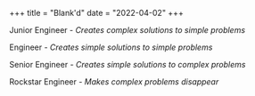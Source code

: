 +++
title = "Blank'd"
date = "2022-04-02"
+++

Junior Engineer -
*Creates complex solutions to simple problems*

Engineer -
*Creates simple solutions to simple problems*

Senior Engineer -
*Creates simple solutions to complex problems*

Rockstar Engineer -
*Makes complex problems disappear*
